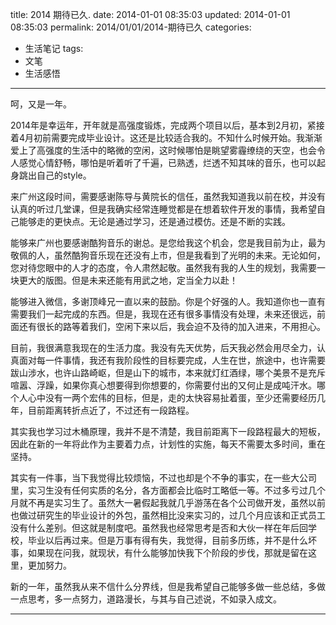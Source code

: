 title: 2014 期待已久.
date: 2014-01-01 08:35:03
updated: 2014-01-01 08:35:03
permalink: 2014/01/01/2014-期待已久
categories:
- 生活笔记
tags:
- 文笔
- 生活感悟

---

呵，又是一年。

<!--more-->

2014年是幸运年，开年就是高强度锻炼，完成两个项目以后，基本到2月初，紧接着4月初前需要完成毕业设计。这还是比较适合我的。不知什么时候开始。我渐渐爱上了高强度的生活中的略微的空闲，这时候哪怕是眺望雾霾缭绕的天空，也会令人感觉心情舒畅，哪怕是听着听了千遍，已熟透，烂透不知其味的音乐，也可以起身跳出自己的style。

来广州这段时间，需要感谢陈导与黄院长的信任，虽然我知道我以前在校，并没有认真的听过几堂课，但是我确实经常连睡觉都是在想着软件开发的事情，我希望自己能够走的更快点。无论是通过学习，还是通过模仿。还是不断的实践。

能够来广州也要感谢酷狗音乐的谢总。是您给我这个机会，您是我目前为止，最为敬佩的人，虽然酷狗音乐现在还没有上市，但是我看到了光明的未来。无论如何，您对待您眼中的人才的态度，令人肃然起敬。虽然我有我的人生的规划，我需要一块更大的版图。但是未来还能有用武之地，定当全力以赴！

能够进入微信，多谢顶峰兄一直以来的鼓励。你是个好强的人。我知道你也一直有需要我们一起完成的东西。但是，我现在还有很多事情没有处理，未来还很远，前面还有很长的路等着我们，空闲下来以后，我会迫不及待的加入进来，不用担心。

目前，我很满意我现在的生活力度。我没有先天优势，后天我必然会用尽全力，认真面对每一件事情，我还有我阶段性的目标要完成，人生在世，旅途中，也许需要跋山涉水，也许山路崎岖，但是山下的城市，本来就灯红酒绿，哪个美景不是充斥喧嚣、浮躁，如果你真心想要得到你想要的，你需要付出的又何止是成吨汗水。哪个人心中没有一两个宏伟的目标，但是，走的太快容易扯着蛋，至少还需要经历几年，目前距离转折点近了，不过还有一段路程。

其实我也学习过木桶原理，我并不是不清楚，我目前距离下一段路程最大的短板，因此在新的一年将此作为主要着力点，计划性的实施，每天不需要太多时间，重在坚持。

其实有一件事，当下我觉得比较烦恼，不过也却是个不争的事实，在一些大公司里，实习生没有任何实质的名分，各方面都会比临时工略低一等。不过多亏过几个月就不再是实习生了。虽然大一暑假起我就几乎游荡在各个公司做开发，虽然以前也做过研究生的毕业设计的外包，虽然相比没来实习的，过几个月应该和正式员工没有什么差别。但这就是制度吧。虽然我也经常思考是否和大伙一样在年后回学校，毕业以后再过来。但是万事有得有失，我觉得，目前多历练，并不是什么坏事，如果现在问我，就现状，有什么能够加快我下个阶段的步伐，那就是留在这里，更加努力。

新的一年，虽然我从来不信什么分界线，但是我希望自己能够多做一些总结，多做一点思考，多一点努力，道路漫长，与其与自己述说，不如录入成文。

---
